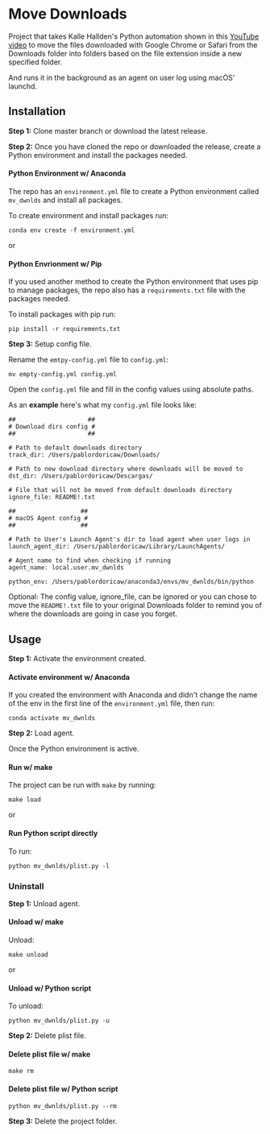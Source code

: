 # Move Downloads

Project that takes Kalle Hallden's Python automation shown in this [YouTube video](https://www.youtube.com/watch?v=qbW6FRbaSl0&t=200s)
to move the files downloaded with Google Chrome or Safari from the Downloads folder into folders based on the file extension inside a new specified folder.

And runs it in the background as an agent on user log using macOS' launchd.

## Installation

**Step 1:** 
Clone master branch or download the latest release.

**Step 2:** 
Once you have cloned the repo or downloaded the release, create a Python environment and install the packages needed.

#### Python Environment w/ Anaconda
The repo has an `environment.yml` file to create a Python environment called `mv_dwnlds` and install all packages.

To create environment and install packages run:
```
conda env create -f environment.yml
```
or

#### Python Envrionment w/ Pip
If you used another method to create the Python environment that uses pip to manage packages, the repo also has a `requirements.txt` file with the packages needed.

To install packages with pip run:
```
pip install -r requirements.txt
```

**Step 3:**
Setup config file.

Rename the `emtpy-config.yml` file to `config.yml`:
```
mv empty-config.yml config.yml
```

Open the `config.yml` file and fill in the config values using absolute paths. 

As an **example** here's what my `config.yml` file looks like:
```
##                    ##
# Download dirs config #
##                    ##

# Path to default downloads directory
track_dir: /Users/pablordoricaw/Downloads/

# Path to new download directory where downloads will be moved to
dst_dir: /Users/pablordoricaw/Descargas/

# File that will not be moved from default downloads directory
ignore_file: README!.txt

##                  ##
# macOS Agent config #
##                  ##

# Path to User's Launch Agent's dir to load agent when user logs in
launch_agent_dir: /Users/pablordoricaw/Library/LaunchAgents/

# Agent name to find when checking if running
agent_name: local.user.mv_dwnlds

python_env: /Users/pablordoricaw/anaconda3/envs/mv_dwnlds/bin/python
```

Optional: The config value, ignore_file, can be ignored or you can chose to move the
`README!.txt` file to your original Downloads folder to remind you of where the
downloads are going in case you forget.


## Usage

**Step 1:**
Activate the environment created.

#### Activate environment w/ Anaconda
If you created the environment with Anaconda and didn't change the name of the env in the first line of the `environment.yml` file, then run:
```
conda activate mv_dwnlds
```
**Step 2:**
Load agent.

Once the Python environment is active.

#### Run w/ make
The project can be run with `make` by running:
```
make load
```

or

#### Run Python script directly
To run:
```
python mv_dwnlds/plist.py -l
```


### Uninstall

**Step 1:** Unload agent.
#### Unload w/ make
Unload:
```
make unload
```
or

#### Unload w/ Python script
To unload:
```
python mv_dwnlds/plist.py -u
```

**Step 2:** Delete plist file.

#### Delete plist file w/ make
```
make rm
```
#### Delete plist file w/ Python script
```
python mv_dwnlds/plist.py --rm
```

**Step 3:** Delete the project folder.